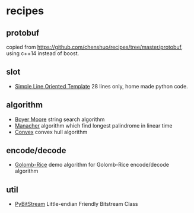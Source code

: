 # recipes

## protobuf
copied from https://github.com/chenshuo/recipes/tree/master/protobuf, using c++14 instead of boost.

## slot
* [Simple Line Oriented Template](./slot/slot.py) 28 lines only, home made python code.

## algorithm
* [Boyer Moore](./algorithm/boyer_moore.cc) string search algorithm
* [Manacher](./algorithm/manacher.cc) algorithm which find longest palindrome in linear time
* [Convex](./algorithm/convex_hull.cc) convex hull algorithm

## encode/decode
* [Golomb-Rice](./encode/golomb_rice.cc) demo algorithm for Golomb-Rice encode/decode algorithm

## util
* [PyBitStream](./util/bitstream.py) Little-endian Friendly Bitstream Class
